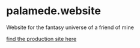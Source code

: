 # palamede.website
Website for the fantasy universe of a friend of mine

[find the production site here](https://palamede.herokuapp.com/)
